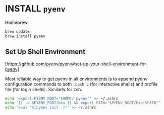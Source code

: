 # INSTALL `pyenv`

Homebrew:

```sh
brew update
brew install pyenv
```

## Set Up Shell Environment

[https://github.com/pyenv/pyenv#set-up-your-shell-environment-for-pyenv]

Most reliable way to get pyenv in all environments is to append pyenv configuration commands to both `.bashrc` (for interactive shells) and profile file (for login shells). Similarly for zsh.

```sh
echo 'export PYENV_ROOT="$HOME/.pyenv"' >> ~/.zshrc
echo '[[ -d $PYENV_ROOT/bin ]] && export PATH="$PYENV_ROOT/bin:$PATH"' >> ~/.zshrc
echo 'eval "$(pyenv init -)"' >> ~/.zshrc
```
